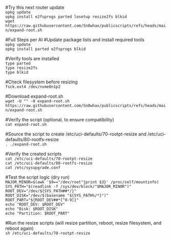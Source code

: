 #Try this next router update  
`opkg update`  
`opkg install e2fsprogs parted losetup resize2fs blkid`    
`wget https://raw.githubusercontent.com/Sn0whax/publicscripts/refs/heads/main/expand-root.sh`  

#Full Steps per AI
#Update package lists and install required tools  
`opkg update`   
`opkg install parted e2fsprogs blkid`

#Verify tools are installed  
`type parted`  
`type resize2fs`  
`type blkid`  

#Check filesystem before resizing  
`fsck.ext4 /dev/nvme0n1p2`

#Download expand-root.sh  
`wget -U "" -O expand-root.sh https://raw.githubusercontent.com/Sn0whax/publicscripts/refs/heads/main/expand-root.sh`

#Verify the script (optional, to ensure compatibility)  
`cat expand-root.sh`  

#Source the script to create /etc/uci-defaults/70-rootpt-resize and /etc/uci-defaults/80-rootfs-resize  
`. ./expand-root.sh`  

#Verify the created scripts  
`cat /etc/uci-defaults/70-rootpt-resize`  
`cat /etc/uci-defaults/80-rootfs-resize`  
`cat /etc/sysupgrade.conf`  

#Test the script logic (dry run)  
``MAJOR_MINOR=$(awk '$9=="/dev/root"{print $3}' /proc/self/mountinfo)``  
`SYS_PATH="$(readlink -f /sys/dev/block/"$MAJOR_MINOR")"`  
`ROOT_DEV="/dev/${SYS_PATH##*/}"`  
`ROOT_DISK="/dev/$(basename "${SYS_PATH%/*}")"`  
`ROOT_PART="${ROOT_DEV##*[^0-9]}"`  
`echo "ROOT_DEV: $ROOT_DEV"`  
`echo "Disk: $ROOT_DISK"`  
`echo "Partition: $ROOT_PART"`  

#Run the resize scripts (will resize partition, reboot, resize filesystem, and reboot again)  
`sh /etc/uci-defaults/70-rootpt-resize`  
